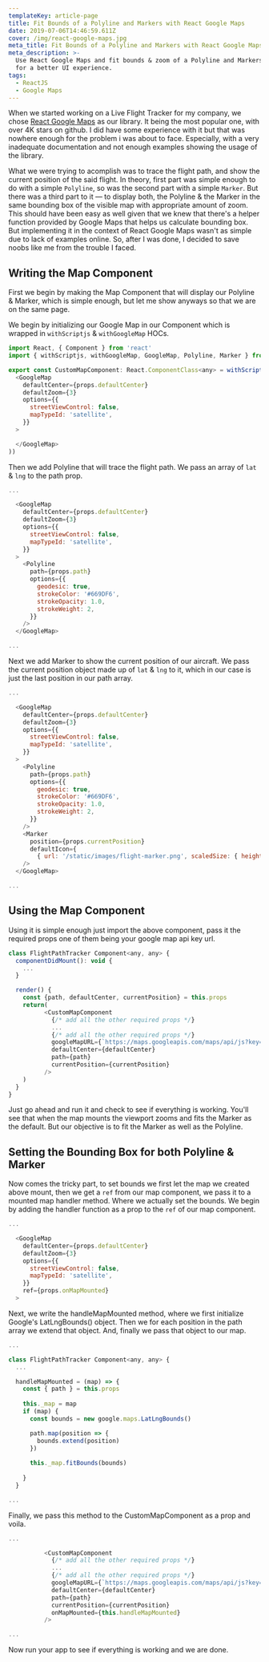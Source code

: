 ```yaml
---
templateKey: article-page
title: Fit Bounds of a Polyline and Markers with React Google Maps
date: 2019-07-06T14:46:59.611Z
cover: /img/react-google-maps.jpg
meta_title: Fit Bounds of a Polyline and Markers with React Google Maps
meta_description: >-
  Use React Google Maps and fit bounds & zoom of a Polyline and Markers together
  for a better UI experience.
tags:
  - ReactJS
  - Google Maps
---
```

When we started working on a Live Flight Tracker for my company, we chose [React Google Maps](https://github.com/tomchentw/react-google-maps) as our library. It being the most popular one, with over 4K stars on github. I did have some experience with it but that was nowhere enough for the problem i was about to face. Especially, with a very inadequate documentation and not enough examples showing the usage of the library.

What we were trying to acomplish was to trace the flight path, and show the current position of the said flight. In theory, first part was simple enough to do with a simple `Polyline`, so was the second part with a simple `Marker`. But there was a third part to it — to display both, the Polyline & the Marker in the same bounding box of the visible map with appropriate amount of zoom. This should have been easy as well given that we knew that there's a helper function provided by Google Maps that helps us calculate bounding box. But implementing it in the context of React Google Maps wasn't as simple due to lack of examples online. So, after I was done, I decided to save noobs like me from the trouble I faced.

## Writing the Map Component

First we begin by making the Map Component that will display our Polyline & Marker, which is simple enough, but let me show anyways so that we are on the same page.

We begin by initializing our Google Map in our Component which is wrapped in `withScriptjs` & `withGoogleMap` HOCs.

```javascript
import React, { Component } from 'react'
import { withScriptjs, withGoogleMap, GoogleMap, Polyline, Marker } from 'react-google-maps'

export const CustomMapComponent: React.ComponentClass<any> = withScriptjs(withGoogleMap((props) =>
  <GoogleMap
    defaultCenter={props.defaultCenter}
    defaultZoom={3}
    options={{
      streetViewControl: false,
      mapTypeId: 'satellite',
    }}
  >

  </GoogleMap>
))
```

Then we add Polyline that will trace the flight path. We pass an array of `lat` & `lng` to the path prop.

```javascript
...

  <GoogleMap
    defaultCenter={props.defaultCenter}
    defaultZoom={3}
    options={{
      streetViewControl: false,
      mapTypeId: 'satellite',
    }}
  >
    <Polyline
      path={props.path}
      options={{
        geodesic: true,
        strokeColor: '#669DF6',
        strokeOpacity: 1.0,
        strokeWeight: 2,
      }}
    />
  </GoogleMap>

...
```

Next we add Marker to show the current position of our aircraft. We pass the current position object made up of `lat` & `lng` to it, which in our case is just the last position in our path array.

```javascript
...

  <GoogleMap
    defaultCenter={props.defaultCenter}
    defaultZoom={3}
    options={{
      streetViewControl: false,
      mapTypeId: 'satellite',
    }}
  >
    <Polyline
      path={props.path}
      options={{
        geodesic: true,
        strokeColor: '#669DF6',
        strokeOpacity: 1.0,
        strokeWeight: 2,
      }}
    />
    <Marker
      position={props.currentPosition}
      defaultIcon={
        { url: '/static/images/flight-marker.png', scaledSize: { height: 16, width: 16 }, anchor: new google.maps.Point(8, 8) }}
    />
  </GoogleMap>

...
```

## Using the Map Component

Using it is simple enough just import the above component, pass it the required props one of them being your google map api key url.

```javascript
class FlightPathTracker Component<any, any> {
  componentDidMount(): void {
    ...
  }

  render() {
    const {path, defaultCenter, currentPosition} = this.props
    return(
          <CustomMapComponent
            {/* add all the other required props */}
            ...
            {/* add all the other required props */}
            googleMapURL={`https://maps.googleapis.com/maps/api/js?key=${process.env.GOOGLE_MAP_API_KEY}`}
            defaultCenter={defaultCenter}
            path={path}
            currentPosition={currentPosition}
          />
    )
  }
}
```

Just go ahead and run it and check to see if everything is working. You'll see that when the map mounts the viewport zooms and fits the Marker as the default. But our objective is to fit the Marker as well as the Polyline.

## Setting the Bounding Box for both Polyline & Marker

Now comes the tricky part, to set bounds we first let the map we created above mount, then we get a `ref` from our map component, we pass it to a mounted map handler method. Where we actually set the bounds. We begin by adding the handler function as a prop to the `ref` of our map component.

```javascript
...

  <GoogleMap
    defaultCenter={props.defaultCenter}
    defaultZoom={3}
    options={{
      streetViewControl: false,
      mapTypeId: 'satellite',
    }}
    ref={props.onMapMounted}
  >
```

Next, we write the handleMapMounted method, where we first initialize Google's LatLngBounds() object. Then we for each position in the path array we extend that object. And, finally we pass that object to our map.

```javascript
...

class FlightPathTracker Component<any, any> {
  ...

  handleMapMounted = (map) => {
    const { path } = this.props
    
    this._map = map
    if (map) {
      const bounds = new google.maps.LatLngBounds()

      path.map(position => {
        bounds.extend(position)
      })
      
      this._map.fitBounds(bounds)
   
    }
  }

...
```

Finally, we pass this method to the CustomMapComponent as a prop and voila.

```javascript
...

          <CustomMapComponent
            {/* add all the other required props */}
            ...
            {/* add all the other required props */}
            googleMapURL={`https://maps.googleapis.com/maps/api/js?key=${process.env.GOOGLE_MAP_API_KEY}`}
            defaultCenter={defaultCenter}
            path={path}
            currentPosition={currentPosition}
            onMapMounted={this.handleMapMounted}
          />

...
```

Now run your app to see if everything is working and we are done.
